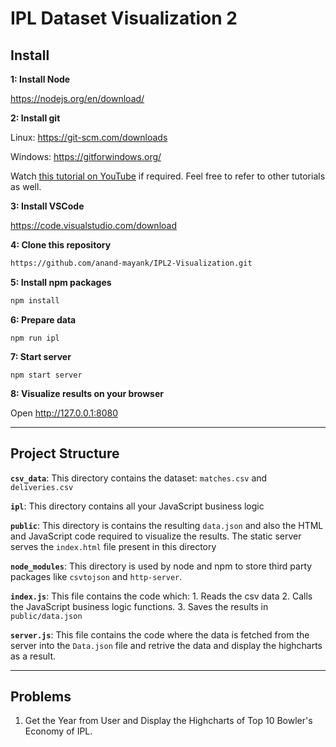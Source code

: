 # IPL Dataset Visualization 2

## Install

**1: Install Node**

https://nodejs.org/en/download/

**2: Install git**

Linux: https://git-scm.com/downloads

Windows: https://gitforwindows.org/

Watch [this tutorial on YouTube](https://www.youtube.com/watch?v=rWboGsc6CqI) if required. Feel free to refer to other tutorials as well.

**3: Install VSCode**

https://code.visualstudio.com/download

**4: Clone this repository**

```sh
https://github.com/anand-mayank/IPL2-Visualization.git
```

**5: Install npm packages**

```sh
npm install
```

**6: Prepare data**

```
npm run ipl
```

**7: Start server**

```
npm start server
```

**8: Visualize results on your browser**

Open http://127.0.0.1:8080 

---

## Project Structure

**`csv_data`**: This directory contains the dataset: `matches.csv` and `deliveries.csv`

**`ipl`**: This directory contains all your JavaScript business logic

**`public`**: This directory is contains the resulting `data.json` and also the HTML and JavaScript code required to visualize the results. The static server serves the `index.html` file present in this directory

**`node_modules`**: This directory is used by node and npm to store third party packages like `csvtojson` and `http-server`.

**`index.js`**: This file contains the code which: 1. Reads the csv data 2. Calls the JavaScript business logic functions. 3. Saves the results in `public/data.json`

**`server.js`**: This file contains the code where the data is fetched from the server into the `Data.json` file and retrive the data and display the highcharts as a result. 

---

## Problems

1. Get the Year from User and Display the Highcharts of Top 10 Bowler's Economy of IPL.
